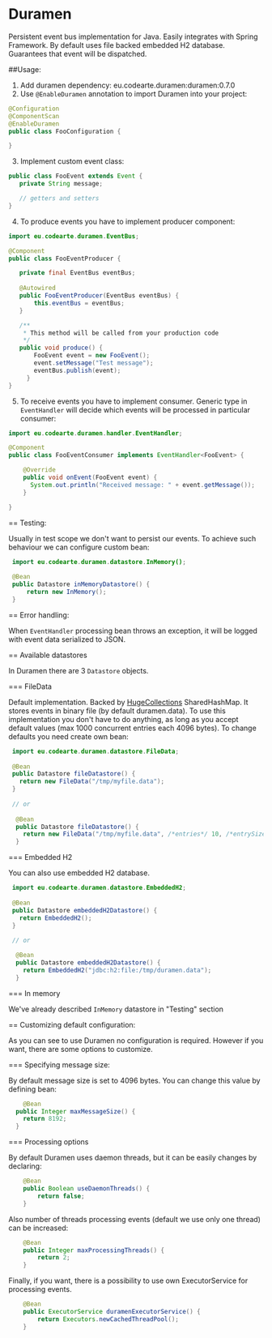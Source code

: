 Duramen
=======

Persistent event bus implementation for Java. Easily integrates with Spring Framework. By default uses file backed embedded H2 database. Guarantees that event will be dispatched.

##Usage:

1. Add duramen dependency:
  eu.codearte.duramen:duramen:0.7.0
2. Use ```@EnableDuramen``` annotation to import Duramen into your project:
 ```java
 @Configuration
 @ComponentScan
 @EnableDuramen
 public class FooConfiguration {
 
 }
```
3. Implement custom event class:
 ```java
 public class FooEvent extends Event {
    private String message;
 
    // getters and setters
 }
```
4. To produce events you have to implement producer component:
 ```java
 import eu.codearte.duramen.EventBus;
 
 @Component
 public class FooEventProducer {
 
    private final EventBus eventBus;
   
    @Autowired
    public FooEventProducer(EventBus eventBus) {
	    this.eventBus = eventBus;
    }

    /** 
     * This method will be called from your production code
     */
    public void produce() {
	    FooEvent event = new FooEvent();
	    event.setMessage("Test message");
	    eventBus.publish(event);
 	  }
 }
```
5. To receive events you have to implement consumer. Generic type in ```EventHandler``` will decide which events will be processed in particular consumer:
 ```java
 import eu.codearte.duramen.handler.EventHandler;

 @Component
 public class FooEventConsumer implements EventHandler<FooEvent> {

 	 @Override
	 public void onEvent(FooEvent event) {
	   System.out.println("Received message: " + event.getMessage());
	 }

 }
```

== Testing:

Usually in test scope we don't want to persist our events. To achieve such behaviour we can configure custom bean:
```java
 import eu.codearte.duramen.datastore.InMemory();
 
 @Bean
 public Datastore inMemoryDatastore() {
	 return new InMemory();
 }
```

== Error handling:

When ```EventHandler``` processing bean throws an exception, it will be logged with event data serialized to JSON.

== Available datastores

In Duramen there are 3 ```Datastore``` objects.

=== FileData

Default implementation. Backed by [HugeCollections](https://github.com/OpenHFT/HugeCollections) SharedHashMap. It stores events in binary file (by default duramen.data).
To use this implementation you don't have to do anything, as long as you accept default values (max 1000 concurrent entries each 4096 bytes).
To change defaults you need create own bean:

```java
 import eu.codearte.duramen.datastore.FileData;
 
 @Bean
 public Datastore fileDatastore() {
   return new FileData("/tmp/myfile.data");
 }
 
 // or
 
  @Bean
  public Datastore fileDatastore() {
    return new FileData("/tmp/myfile.data", /*entries*/ 10, /*entrySize*/, 8192);
  }
```

=== Embedded H2

You can also use embedded H2 database.

```java
 import eu.codearte.duramen.datastore.EmbeddedH2;
 
 @Bean
 public Datastore embeddedH2Datastore() {
   return EmbeddedH2();
 }
 
 // or

  @Bean
  public Datastore embeddedH2Datastore() {
    return EmbeddedH2("jdbc:h2:file:/tmp/duramen.data");
  }
```

=== In memory

We've already described ```InMemory``` datastore in "Testing" section

== Customizing default configuration:

As you can see to use Duramen no configuration is required. However if you want, there are some options to customize.

=== Specifying message size:

By default message size is set to 4096 bytes. You can change this value by defining bean:

```java
	@Bean
  public Integer maxMessageSize() {
  	return 8192;
  }
```

=== Processing options

By default Duramen uses daemon threads, but it can be easily changes by declaring:

```java
	@Bean
	public Boolean useDaemonThreads() {
		return false;
	}
```

Also number of threads processing events (default we use only one thread) can be increased:

```java
	@Bean
	public Integer maxProcessingThreads() {
		return 2;
	}
```

Finally, if you want, there is a possibility to use own ExecutorService for processing events.
```java
	@Bean
 	public ExecutorService duramenExecutorService() {
 		return Executors.newCachedThreadPool();
 	}
```